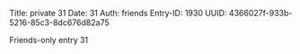 Title: private 31
Date: 31
Auth: friends
Entry-ID: 1930
UUID: 4366027f-933b-5216-85c3-8dc676d82a75

Friends-only entry 31
